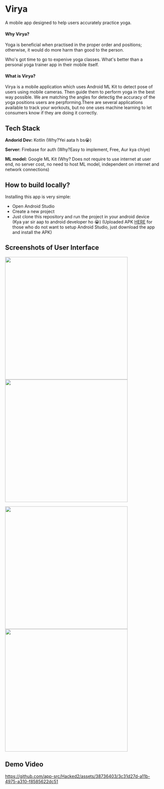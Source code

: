 # Virya

A mobile app designed to help users accurately practice yoga.

#### Why Virya?
Yoga is beneficial when practised in the proper order and positions; otherwise, it would do more harm than good to the person.

Who's got time to go to expenive yoga classes. What's better than a personal yoga trainer app in their mobile itself.

#### What is Virya?
Virya is a mobile application which uses Android ML Kit to detect pose of users using mobile cameras. Then guide them to perform yoga in the best way possible. We are matching the angles for detectig the accuracy of the yoga positions users are perpforming.There are several applications available to track your workouts, but no one uses machine learning to let consumers know if they are doing it correctly.

## Tech Stack

**Andorid Dev:** Kotlin (Why?Yei aata h bs😭)

**Server:** Firebase for auth (Why?Easy to implement, Free, Aur kya chiye)

**ML model:** Google ML Kit (Why? Does not require to use internet at user end, no server cost, no need to host ML model, independent on internet and network connections)

## How to build locally?

Installing this app is very simple:
* Open Android Studio
* Create a new project
* Just clone this repository and run the project in your android device
(Kya yar sir aap to android developer ho 😭)
(Uploaded APK [HERE](https://github.com/app-src/Hacked2/raw/master/apk/viryaDebug.apk) for those who do not want to setup Android Studio, just download the app and install the APK)

## Screenshots of User Interface

<img src="ss/virya (1).png" width="400">\
<img src="ss/virya (2).png" width="400">
<!-- <img src="ss/virya (3).png" width="400">\
<img src="ss/virya (4).png" width="400"> -->
<img src="ss/virya (5).png" width="400">\
<img src="ss/virya (6).png" width="400">


## Demo Video

https://github.com/app-src/Hacked2/assets/38736403/3c31d27d-a11b-4975-a310-f8585622dc51



